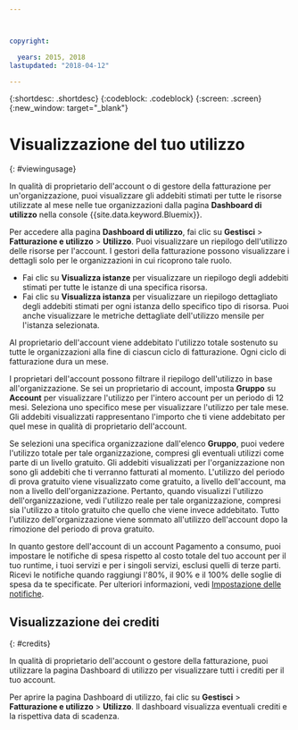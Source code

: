 ```yaml
---



copyright:

  years: 2015, 2018
lastupdated: "2018-04-12"

---
```


{:shortdesc: .shortdesc}
{:codeblock: .codeblock}
{:screen: .screen}
{:new_window: target="_blank"}

# Visualizzazione del tuo utilizzo
{: #viewingusage}

In qualità di proprietario dell'account o di gestore della fatturazione per un'organizzazione, puoi visualizzare gli addebiti stimati per tutte le risorse utilizzate al mese nelle tue organizzazioni dalla pagina **Dashboard di utilizzo** nella console {{site.data.keyword.Bluemix}}. 

Per accedere alla pagina **Dashboard di utilizzo**, fai clic su **Gestisci** > **Fatturazione e utilizzo** > **Utilizzo**. Puoi visualizzare un riepilogo dell'utilizzo delle risorse per l'account. I gestori della fatturazione possono visualizzare i dettagli solo per le organizzazioni in cui ricoprono tale ruolo.

   * Fai clic su **Visualizza istanze** per visualizzare un riepilogo degli addebiti stimati per tutte le istanze di una specifica risorsa. 
   * Fai clic su **Visualizza istanza** per visualizzare un riepilogo dettagliato degli addebiti stimati per ogni istanza dello specifico tipo di risorsa. Puoi anche visualizzare le metriche dettagliate dell'utilizzo mensile per l'istanza selezionata. 

Al proprietario dell'account viene addebitato l'utilizzo totale sostenuto su tutte le organizzazioni alla fine di ciascun ciclo di fatturazione. Ogni ciclo di fatturazione dura un mese.

I proprietari dell'account possono filtrare il riepilogo dell'utilizzo in base all'organizzazione. Se sei un proprietario di account, imposta **Gruppo** su **Account** per visualizzare l'utilizzo per l'intero account per un periodo di 12 mesi. Seleziona uno specifico mese per visualizzare l'utilizzo per tale mese.  Gli addebiti visualizzati rappresentano l'importo che ti viene addebitato per quel mese in qualità di proprietario dell'account.

Se selezioni una specifica organizzazione dall'elenco **Gruppo**, puoi vedere l'utilizzo totale per tale organizzazione, compresi gli eventuali utilizzi come parte di un livello gratuito. Gli addebiti visualizzati per l'organizzazione non sono gli addebiti che ti verranno fatturati al momento. L'utilizzo del periodo di prova gratuito viene visualizzato come gratuito, a livello dell'account, ma non a livello dell'organizzazione. Pertanto, quando visualizzi l'utilizzo dell'organizzazione, vedi l'utilizzo reale per tale organizzazione, compresi sia l'utilizzo a titolo gratuito che quello che viene invece addebitato. Tutto l'utilizzo dell'organizzazione viene sommato all'utilizzo dell'account dopo la rimozione del periodo di prova gratuito.

In quanto gestore dell'account di un account Pagamento a consumo, puoi impostare le notifiche di spesa rispetto al costo totale del tuo account per il tuo
runtime, i tuoi servizi e per i singoli servizi, esclusi quelli di terze parti. Ricevi le notifiche quando raggiungi l'80%, il 90% e il 100% delle soglie di spesa da te specificate. Per ulteriori informazioni, vedi [Impostazione delle notifiche](/docs/account/notifications.html).

## Visualizzazione dei crediti
{: #credits}

In qualità di proprietario dell'account o gestore della fatturazione, puoi utilizzare la pagina Dashboard di utilizzo per visualizzare tutti i crediti per il tuo account.

Per aprire la pagina Dashboard di utilizzo, fai clic su **Gestisci** > **Fatturazione e utilizzo** > **Utilizzo**. Il dashboard visualizza eventuali crediti e la rispettiva data di scadenza.
